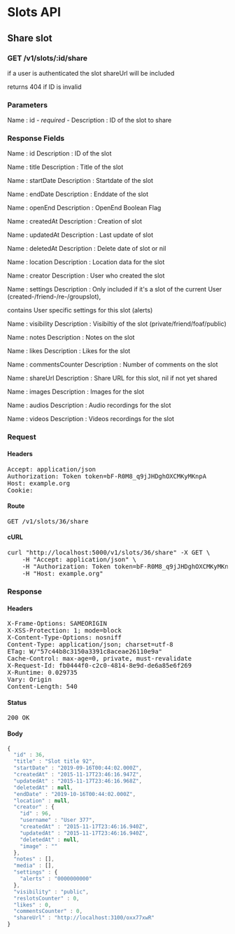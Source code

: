 # Slots API

## Share slot

### GET /v1/slots/:id/share

if a user is authenticated the slot shareUrl will be included

returns 404 if ID is invalid

### Parameters

Name : id *- required -*
Description : ID of the slot to share


### Response Fields

Name : id
Description : ID of the slot

Name : title
Description : Title of the slot

Name : startDate
Description : Startdate of the slot

Name : endDate
Description : Enddate of the slot

Name : openEnd
Description : OpenEnd Boolean Flag

Name : createdAt
Description : Creation of slot

Name : updatedAt
Description : Last update of slot

Name : deletedAt
Description : Delete date of slot or nil

Name : location
Description : Location data for the slot

Name : creator
Description : User who created the slot

Name : settings
Description : Only included if it&#39;s a slot of the current User (created-/friend-/re-/groupslot),

contains User specific settings for this slot (alerts)

Name : visibility
Description : Visibiltiy of the slot (private/friend/foaf/public)

Name : notes
Description : Notes on the slot

Name : likes
Description : Likes for the slot

Name : commentsCounter
Description : Number of comments on the slot

Name : shareUrl
Description : Share URL for this slot, nil if not yet shared

Name : images
Description : Images for the slot

Name : audios
Description : Audio recordings for the slot

Name : videos
Description : Videos recordings for the slot

### Request

#### Headers

<pre>Accept: application/json
Authorization: Token token=bF-R0M8_q9jJHDghOXCMKyMKnpA
Host: example.org
Cookie: </pre>

#### Route

<pre>GET /v1/slots/36/share</pre>

#### cURL

<pre class="request">curl &quot;http://localhost:5000/v1/slots/36/share&quot; -X GET \
	-H &quot;Accept: application/json&quot; \
	-H &quot;Authorization: Token token=bF-R0M8_q9jJHDghOXCMKyMKnpA&quot; \
	-H &quot;Host: example.org&quot;</pre>

### Response

#### Headers

<pre>X-Frame-Options: SAMEORIGIN
X-XSS-Protection: 1; mode=block
X-Content-Type-Options: nosniff
Content-Type: application/json; charset=utf-8
ETag: W/&quot;57c44b8c3150a3391c8aceae26110e9a&quot;
Cache-Control: max-age=0, private, must-revalidate
X-Request-Id: fb0444f0-c2c0-4814-8e9d-de6a85e6f269
X-Runtime: 0.029735
Vary: Origin
Content-Length: 540</pre>

#### Status

<pre>200 OK</pre>

#### Body

```javascript
{
  "id" : 36,
  "title" : "Slot title 92",
  "startDate" : "2019-09-16T00:44:02.000Z",
  "createdAt" : "2015-11-17T23:46:16.947Z",
  "updatedAt" : "2015-11-17T23:46:16.968Z",
  "deletedAt" : null,
  "endDate" : "2019-10-16T00:44:02.000Z",
  "location" : null,
  "creator" : {
    "id" : 96,
    "username" : "User 377",
    "createdAt" : "2015-11-17T23:46:16.940Z",
    "updatedAt" : "2015-11-17T23:46:16.940Z",
    "deletedAt" : null,
    "image" : ""
  },
  "notes" : [],
  "media" : [],
  "settings" : {
    "alerts" : "0000000000"
  },
  "visibility" : "public",
  "reslotsCounter" : 0,
  "likes" : 0,
  "commentsCounter" : 0,
  "shareUrl" : "http://localhost:3100/oxx77xwR"
}
```
